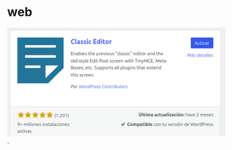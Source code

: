 # web

![text alternatiu](https://github.com/nathan-ruano/web/blob/defb0852d4c3d2681f13833d584241805ffa5df8/Captura%20de%20pantalla%20de%202025-02-06%2013-52-21.png).
